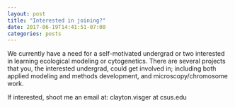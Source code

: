 ```yaml
---
layout: post
title: "Interested in joining?"
date: 2017-06-19T14:41:51-07:00
categories: posts
---
```

We currently have a need for a self-motivated undergrad or two interested in learning ecological modeling or cytogenetics.  There are several projects that you, the interested undergrad, could get involved in; including both applied modeling and methods development, and microscopy/chromosome work.

If interested, shoot me an email at:
clayton.visger at csus.edu
